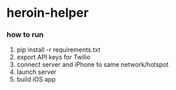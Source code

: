 # heroin-helper

### how to run
1. pip install -r requirements.txt
1. export API keys for Twilio
1. connect server and iPhone to same network/hotspot
1. launch server
1. build iOS app